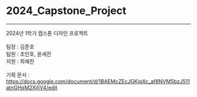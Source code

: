 # 2024_Capstone_Project

<hr>

2024년 1학기 캡스톤 디자인 프로젝트
<br>
<br>
팀장 : 김준호<br>
팀원 : 조인호, 윤세진<br>
지원 : 최예찬<br>
<br>
기획 문서 : https://docs.google.com/document/d/1BAEMcZEcJGKjqXc_af8NVM5bzJ511atnGHqM2XjIjV4/edit
